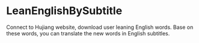 LeanEnglishBySubtitle
==============
Connect to Hujiang website, download user leaning English words. Base on these words, you can translate the new words in English subtitles.